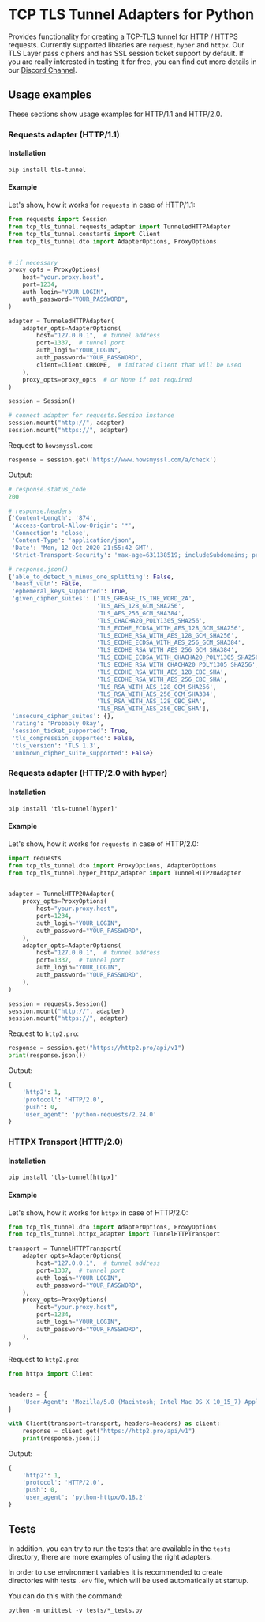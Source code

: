 # TCP TLS Tunnel Adapters for Python

Provides functionality for creating a TCP-TLS tunnel for HTTP / HTTPS 
requests. Currently supported libraries are `request`, `hyper` and `httpx`. 
Our TLS Layer pass ciphers and has SSL session ticket support by default.
If you are really interested in testing it for free, 
you can find out more details in our [Discord Channel](https://discord.gg/4HRVxNP).

## Usage examples

These sections show usage examples for HTTP/1.1 and HTTP/2.0.

### Requests adapter (HTTP/1.1)

#### Installation

```shell
pip install tls-tunnel
```

#### Example
Let's show, how it works for `requests` in case of HTTP/1.1:

```python
from requests import Session
from tcp_tls_tunnel.requests_adapter import TunneledHTTPAdapter
from tcp_tls_tunnel.constants import Client
from tcp_tls_tunnel.dto import AdapterOptions, ProxyOptions


# if necessary
proxy_opts = ProxyOptions(
    host="your.proxy.host",
    port=1234,
    auth_login="YOUR_LOGIN",
    auth_password="YOUR_PASSWORD",
)

adapter = TunneledHTTPAdapter(
    adapter_opts=AdapterOptions(
        host="127.0.0.1",  # tunnel address
        port=1337,  # tunnel port
        auth_login="YOUR_LOGIN",
        auth_password="YOUR_PASSWORD",
        client=Client.CHROME,  # imitated Client that will be used
    ),
    proxy_opts=proxy_opts  # or None if not required
)

session = Session()

# connect adapter for requests.Session instance
session.mount("http://", adapter)
session.mount("https://", adapter)
```

Request to `howsmyssl.com`:
```python
response = session.get('https://www.howsmyssl.com/a/check')
```
Output:
```python
# response.status_code
200

# response.headers
{'Content-Length': '874', 
 'Access-Control-Allow-Origin': '*', 
 'Connection': 'close', 
 'Content-Type': 'application/json', 
 'Date': 'Mon, 12 Oct 2020 21:55:42 GMT', 
 'Strict-Transport-Security': 'max-age=631138519; includeSubdomains; preload'}

# response.json()
{'able_to_detect_n_minus_one_splitting': False,
 'beast_vuln': False,
 'ephemeral_keys_supported': True,
 'given_cipher_suites': ['TLS_GREASE_IS_THE_WORD_2A',
                         'TLS_AES_128_GCM_SHA256',
                         'TLS_AES_256_GCM_SHA384',
                         'TLS_CHACHA20_POLY1305_SHA256',
                         'TLS_ECDHE_ECDSA_WITH_AES_128_GCM_SHA256',
                         'TLS_ECDHE_RSA_WITH_AES_128_GCM_SHA256',
                         'TLS_ECDHE_ECDSA_WITH_AES_256_GCM_SHA384',
                         'TLS_ECDHE_RSA_WITH_AES_256_GCM_SHA384',
                         'TLS_ECDHE_ECDSA_WITH_CHACHA20_POLY1305_SHA256',
                         'TLS_ECDHE_RSA_WITH_CHACHA20_POLY1305_SHA256',
                         'TLS_ECDHE_RSA_WITH_AES_128_CBC_SHA',
                         'TLS_ECDHE_RSA_WITH_AES_256_CBC_SHA',
                         'TLS_RSA_WITH_AES_128_GCM_SHA256',
                         'TLS_RSA_WITH_AES_256_GCM_SHA384',
                         'TLS_RSA_WITH_AES_128_CBC_SHA',
                         'TLS_RSA_WITH_AES_256_CBC_SHA'],
 'insecure_cipher_suites': {},
 'rating': 'Probably Okay',
 'session_ticket_supported': True,
 'tls_compression_supported': False,
 'tls_version': 'TLS 1.3',
 'unknown_cipher_suite_supported': False}
```

### Requests adapter (HTTP/2.0 with hyper)

#### Installation

```shell
pip install 'tls-tunnel[hyper]'
```

#### Example
Let's show, how it works for `requests` in case of HTTP/2.0:
```python
import requests
from tcp_tls_tunnel.dto import ProxyOptions, AdapterOptions
from tcp_tls_tunnel.hyper_http2_adapter import TunnelHTTP20Adapter


adapter = TunnelHTTP20Adapter(
    proxy_opts=ProxyOptions(
        host="your.proxy.host",
        port=1234,
        auth_login="YOUR_LOGIN",
        auth_password="YOUR_PASSWORD",
    ),
    adapter_opts=AdapterOptions(
        host="127.0.0.1",  # tunnel address
        port=1337,  # tunnel port
        auth_login="YOUR_LOGIN",
        auth_password="YOUR_PASSWORD",
    ),
)

session = requests.Session()
session.mount("http://", adapter)
session.mount("https://", adapter)
```

Request to `http2.pro`:
```python
response = session.get("https://http2.pro/api/v1")
print(response.json())
```

Output:
```python
{
    'http2': 1, 
    'protocol': 'HTTP/2.0', 
    'push': 0, 
    'user_agent': 'python-requests/2.24.0'
}
```

### HTTPX Transport (HTTP/2.0)

#### Installation

```shell
pip install 'tls-tunnel[httpx]'
```

#### Example
Let's show, how it works for `httpx` in case of HTTP/2.0:
```python
from tcp_tls_tunnel.dto import AdapterOptions, ProxyOptions
from tcp_tls_tunnel.httpx_adapter import TunnelHTTPTransport

transport = TunnelHTTPTransport(
    adapter_opts=AdapterOptions(
        host="127.0.0.1",  # tunnel address
        port=1337,  # tunnel port
        auth_login="YOUR_LOGIN",
        auth_password="YOUR_PASSWORD",
    ),
    proxy_opts=ProxyOptions(
        host="your.proxy.host",
        port=1234,
        auth_login="YOUR_LOGIN",
        auth_password="YOUR_PASSWORD",
    ),
)
```

Request to `http2.pro`:
```python
from httpx import Client


headers = {
    'User-Agent': 'Mozilla/5.0 (Macintosh; Intel Mac OS X 10_15_7) AppleWebKit/537.36 (KHTML, like Gecko) Chrome/92.0.4515.107 Safari/537.36'
}

with Client(transport=transport, headers=headers) as client:
    response = client.get("https://http2.pro/api/v1")
    print(response.json())
```

Output:
```python
{
    'http2': 1, 
    'protocol': 'HTTP/2.0', 
    'push': 0, 
    'user_agent': 'python-httpx/0.18.2'
}
```

## Tests

In addition, you can try to run the tests that are available in the `tests` directory,
there are more examples of using the right adapters.

In order to use environment variables it is recommended to create directories with tests `.env` file,
which will be used automatically at startup.

You can do this with the command:
```shell
python -m unittest -v tests/*_tests.py
```